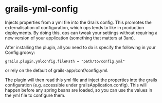 grails-yml-config
=================

Injects properties from a yml file into the Grails config. This promotes the externalisation of configuration, which ops tends to like in production deployments. By doing this, ops can tweak
your settings without requiring a new version of your application (something that matters at 3am).

After installing the plugin, all you need to do is specify the following in your Config.groovy:
```
grails.plugin.ymlconfig.filePath = "path/to/config.yml"
```
or rely on the default of grails-app/conf/config.yml.

The plugin will then read this yml file and inject the properties into the grails configuration (e.g. accessible under grailsApplication.config). This will happen before any spring beans are loaded,
so you can use the values in the yml file to configure them.
